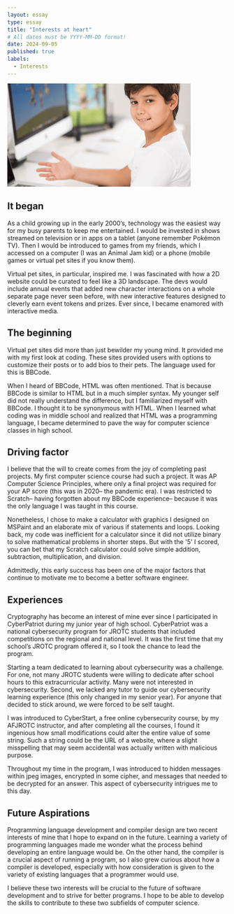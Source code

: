 ```yaml
---
layout: essay
type: essay
title: "Interests at heart"
# All dates must be YYYY-MM-DD format!
date: 2024-09-05
published: true
labels:
  - Interests
---
```


<img width="420px" class="rounded float-start pe-4" src="../img/interests/kid-computer-coding.png">

## It began

As a child growing up in the early 2000’s, technology was the easiest way for my busy parents to keep me entertained. I would be invested in shows streamed on television or in apps on a tablet (anyone remember Pokémon TV). Then I would be introduced to games from my friends, which I accessed on a computer (I was an Animal Jam kid) or a phone (mobile games or virtual pet sites if you know them). 

Virtual pet sites, in particular, inspired me. I was fascinated with how a 2D website could be curated to feel like a 3D landscape. The devs would include annual events that added new character interactions on a whole separate page never seen before, with new interactive features designed to cleverly earn event tokens and prizes. Ever since, I became enamored with interactive media.

## The beginning

Virtual pet sites did more than just bewilder my young mind. It provided me with my first look at coding. These sites provided users with options to customize their posts or to add bios to their pets. The language used for this is BBCode.

When I heard of BBCode, HTML was often mentioned. That is because BBCode is similar to HTML but in a much simpler syntax. My younger self did not really understand the difference, but I familiarized myself with BBCode. I thought it to be synonymous with HTML. When I learned what coding was in middle school and realized that HTML was a programming language, I became determined to pave the way for computer science classes in high school.


## Driving factor

I believe that the will to create comes from the joy of completing past projects. My first computer science course had such a project. It was AP Computer Science Principles, where only a final project was required for your AP score (this was in 2020– the pandemic era). I was restricted to Scratch– having forgotten about my BBCode experience– because it was the only language I was taught in this course. 

Nonetheless, I chose to make a calculator with graphics I designed on MSPaint and an elaborate mix of various if statements and loops. Looking back, my code was inefficient for a calculator since it did not utilize binary to solve mathematical problems in shorter steps. But with the '5' I scored, you can bet that my Scratch calculator could solve simple addition, subtraction, multiplication, and division.

Admittedly, this early success has been one of the major factors that continue to motivate me to become a better software engineer.

## Experiences

Cryptography has become an interest of mine ever since I participated in CyberPatriot during my junior year of high school. CyberPatriot was a national cybersecurity program for JROTC students that included competitions on the regional and national level. It was the first time that my school’s JROTC program offered it, so I took the chance to lead the program.

Starting a team dedicated to learning about cybersecurity was a challenge. For one, not many JROTC students were willing to dedicate after school hours to this extracurricular activity. Many were not interested in cybersecurity. Second, we lacked any tutor to guide our cybersecurity learning experience (this only changed in my senior year). For anyone that decided to stick around, we were forced to be self taught.

I was introduced to CyberStart, a free online cybersecurity course, by my AFJROTC instructor, and after completing all the courses, I found it ingenious how small modifications could alter the entire value of some string. Such a string could be the URL of a website, where a slight misspelling that may seem accidental was actually written with malicious purpose. 

Throughout my time in the program, I was introduced to hidden messages within jpeg images, encrypted in some cipher, and messages that needed to be decrypted for an answer. This aspect of cybersecurity intrigues me to this day.

## Future Aspirations

Programming language development and compiler design are two recent interests of mine that I hope to expand on in the future. Learning a variety of programming languages made me wonder what the process behind developing an entire language would be. On the other hand, the compiler is a crucial aspect of running a program, so I also grew curious about how a compiler is developed, especially with how consideration is given to the variety of existing languages that a programmer would use.

I believe these two interests will be crucial to the future of software development and to strive for better programs. I hope to be able to develop the skills to contribute to these two subfields of computer science.
